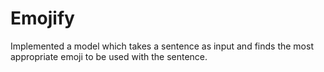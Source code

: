 # Emojify
Implemented a model which takes a sentence as input and finds the most appropriate emoji to be used with the sentence.

